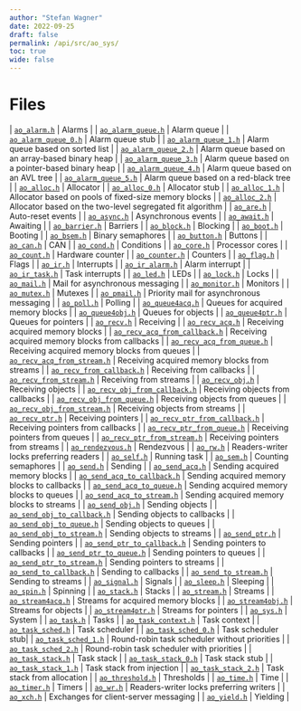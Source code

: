 ```yaml
---
author: "Stefan Wagner"
date: 2022-09-25
draft: false
permalink: /api/src/ao_sys/
toc: true
wide: false
---
```


# Files

| [`ao_alarm.h`](ao_alarm.h.md) | Alarms |
| [`ao_alarm_queue.h`](ao_alarm_queue.h.md) | Alarm queue |
| [`ao_alarm_queue_0.h`](ao_alarm_queue_0.h.md) | Alarm queue stub |
| [`ao_alarm_queue_1.h`](ao_alarm_queue_1.h.md) | Alarm queue based on sorted list |
| [`ao_alarm_queue_2.h`](ao_alarm_queue_2.h.md) | Alarm queue based on an array-based binary heap |
| [`ao_alarm_queue_3.h`](ao_alarm_queue_3.h.md) | Alarm queue based on a pointer-based binary heap |
| [`ao_alarm_queue_4.h`](ao_alarm_queue_4.h.md) | Alarm queue based on an AVL tree |
| [`ao_alarm_queue_5.h`](ao_alarm_queue_5.h.md) | Alarm queue based on a red-black tree |
| [`ao_alloc.h`](ao_alloc.h.md) | Allocator |
| [`ao_alloc_0.h`](ao_alloc_0.h.md) | Allocator stub |
| [`ao_alloc_1.h`](ao_alloc_1.h.md) | Allocator based on pools of fixed-size memory blocks |
| [`ao_alloc_2.h`](ao_alloc_2.h.md) | Allocator based on the two-level segregated fit algorithm |
| [`ao_are.h`](ao_are.h.md) | Auto-reset events |
| [`ao_async.h`](ao_async.h.md) | Asynchronous events |
| [`ao_await.h`](ao_await.h.md) | Awaiting |
| [`ao_barrier.h`](ao_barrier.h.md) | Barriers |
| [`ao_block.h`](ao_block.h.md) | Blocking |
| [`ao_boot.h`](ao_boot.h.md) | Booting |
| [`ao_bsem.h`](ao_bsem.h.md) | Binary semaphores |
| [`ao_button.h`](ao_button.h.md) | Buttons |
| [`ao_can.h`](ao_can.h.md) | CAN |
| [`ao_cond.h`](ao_cond.h.md) | Conditions |
| [`ao_core.h`](ao_core.h.md) | Processor cores |
| [`ao_count.h`](ao_count.h.md) | Hardware counter |
| [`ao_counter.h`](ao_counter.h.md) | Counters |
| [`ao_flag.h`](ao_flag.h.md) | Flags |
| [`ao_ir.h`](ao_ir.h.md) | Interrupts |
| [`ao_ir_alarm.h`](ao_ir_alarm.h.md) | Alarm interrupt |
| [`ao_ir_task.h`](ao_ir_task.h.md) | Task interrupts |
| [`ao_led.h`](ao_led.h.md) | LEDs |
| [`ao_lock.h`](ao_lock.h.md) | Locks |
| [`ao_mail.h`](ao_mail.h.md) | Mail for asynchronous messaging |
| [`ao_monitor.h`](ao_monitor.h.md) | Monitors |
| [`ao_mutex.h`](ao_mutex.h.md) | Mutexes |
| [`ao_pmail.h`](ao_pmail.h.md) | Priority mail for asynchronous messaging |
| [`ao_poll.h`](ao_poll.h.md) | Polling |
| [`ao_queue4acq.h`](ao_queue4acq.h.md) | Queues for acquired memory blocks |
| [`ao_queue4obj.h`](ao_queue4obj.h.md) | Queues for objects |
| [`ao_queue4ptr.h`](ao_queue4ptr.h.md) | Queues for pointers |
| [`ao_recv.h`](ao_recv.h.md) | Receiving |
| [`ao_recv_acq.h`](ao_recv_acq.h.md) | Receiving acquired memory blocks |
| [`ao_recv_acq_from_callback.h`](ao_recv_acq_from_callback.h.md) | Receiving acquired memory blocks from callbacks |
| [`ao_recv_acq_from_queue.h`](ao_recv_acq_from_queue.h.md) | Receiving acquired memory blocks from queues |
| [`ao_recv_acq_from_stream.h`](ao_recv_acq_from_stream.h.md) | Receiving acquired memory blocks from streams |
| [`ao_recv_from_callback.h`](ao_recv_from_callback.h.md) | Receiving from callbacks |
| [`ao_recv_from_stream.h`](ao_recv_from_stream.h.md) | Receiving from streams |
| [`ao_recv_obj.h`](ao_recv_obj.h.md) | Receiving objects |
| [`ao_recv_obj_from_callback.h`](ao_recv_obj_from_callback.h.md) | Receiving objects from callbacks |
| [`ao_recv_obj_from_queue.h`](ao_recv_obj_from_queue.h.md) | Receiving objects from queues |
| [`ao_recv_obj_from_stream.h`](ao_recv_obj_from_stream.h.md) | Receiving objects from streams |
| [`ao_recv_ptr.h`](ao_recv_ptr.h.md) | Receiving pointers |
| [`ao_recv_ptr_from_callback.h`](ao_recv_ptr_from_callback.h.md) | Receiving pointers from callbacks |
| [`ao_recv_ptr_from_queue.h`](ao_recv_ptr_from_queue.h.md) | Receiving pointers from queues |
| [`ao_recv_ptr_from_stream.h`](ao_recv_ptr_from_stream.h.md) | Receiving pointers from streams |
| [`ao_rendezvous.h`](ao_rendezvous.h.md) | Rendezvous |
| [`ao_rw.h`](ao_rw.h.md) | Readers-writer locks preferring readers |
| [`ao_self.h`](ao_self.h.md) | Running task |
| [`ao_sem.h`](ao_sem.h.md) | Counting semaphores |
| [`ao_send.h`](ao_send.h.md) | Sending |
| [`ao_send_acq.h`](ao_send_acq.h.md) | Sending acquired memory blocks |
| [`ao_send_acq_to_callback.h`](ao_send_acq_to_callback.h.md) | Sending acquired memory blocks to callbacks |
| [`ao_send_acq_to_queue.h`](ao_send_acq_to_queue.h.md) | Sending acquired memory blocks to queues |
| [`ao_send_acq_to_stream.h`](ao_send_acq_to_stream.h.md) | Sending acquired memory blocks to streams |
| [`ao_send_obj.h`](ao_send_obj.h.md) | Sending objects |
| [`ao_send_obj_to_callback.h`](ao_send_obj_to_callback.h.md) | Sending objects to callbacks |
| [`ao_send_obj_to_queue.h`](ao_send_obj_to_queue.h.md) | Sending objects to queues |
| [`ao_send_obj_to_stream.h`](ao_send_obj_to_stream.h.md) | Sending objects to streams |
| [`ao_send_ptr.h`](ao_send_ptr.h.md) | Sending pointers |
| [`ao_send_ptr_to_callback.h`](ao_send_ptr_to_callback.h.md) | Sending pointers to callbacks |
| [`ao_send_ptr_to_queue.h`](ao_send_ptr_to_queue.h.md) | Sending pointers to queues |
| [`ao_send_ptr_to_stream.h`](ao_send_ptr_to_stream.h.md) | Sending pointers to streams |
| [`ao_send_to_callback.h`](ao_send_to_callback.h.md) | Sending to callbacks |
| [`ao_send_to_stream.h`](ao_send_to_stream.h.md) | Sending to streams |
| [`ao_signal.h`](ao_signal.h.md) | Signals |
| [`ao_sleep.h`](ao_sleep.h.md) | Sleeping |
| [`ao_spin.h`](ao_spin.h.md) | Spinning |
| [`ao_stack.h`](ao_stack.h.md) | Stacks |
| [`ao_stream.h`](ao_stream.h.md) | Streams |
| [`ao_stream4acq.h`](ao_stream4acq.h.md) | Streams for acquired memory blocks |
| [`ao_stream4obj.h`](ao_stream4obj.h.md) | Streams for objects |
| [`ao_stream4ptr.h`](ao_stream4ptr.h.md) | Streams for pointers |
| [`ao_sys.h`](ao_sys.h.md) | System |
| [`ao_task.h`](ao_task.h.md) | Tasks |
| [`ao_task_context.h`](ao_task_context.h.md) | Task context |
| [`ao_task_sched.h`](ao_task_sched.h.md) | Task scheduler |
| [`ao_task_sched_0.h`](ao_task_sched_0.h.md) | Task scheduler stub|
| [`ao_task_sched_1.h`](ao_task_sched_1.h.md) | Round-robin task scheduler without priorities |
| [`ao_task_sched_2.h`](ao_task_sched_2.h.md) | Round-robin task scheduler with priorities |
| [`ao_task_stack.h`](ao_task_stack.h.md) | Task stack |
| [`ao_task_stack_0.h`](ao_task_stack_0.h.md) | Task stack stub |
| [`ao_task_stack_1.h`](ao_task_stack_1.h.md) | Task stack from injection |
| [`ao_task_stack_2.h`](ao_task_stack_2.h.md) | Task stack from allocation |
| [`ao_threshold.h`](ao_threshold.h.md) | Thresholds |
| [`ao_time.h`](ao_time.h.md) | Time |
| [`ao_timer.h`](ao_timer.h.md) | Timers |
| [`ao_wr.h`](ao_wr.h.md) | Readers-writer locks preferring writers |
| [`ao_xch.h`](ao_xch.h.md) | Exchanges for client-server messaging |
| [`ao_yield.h`](ao_yield.h.md) | Yielding |

